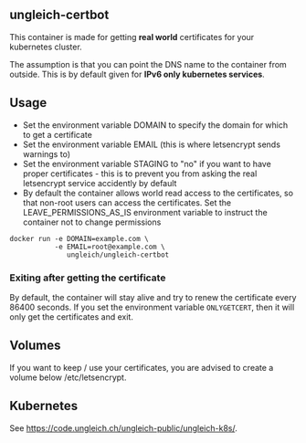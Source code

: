 ## ungleich-certbot

This container is made for getting **real world** certificates
for your kubernetes cluster.

The assumption is that you can point the DNS name to the container
from outside. This is by default given for **IPv6 only kubernetes
services**.


## Usage

* Set the environment variable DOMAIN to specify the domain for which
  to get a certificate
* Set the environment variable EMAIL (this is where letsencrypt sends
  warnings to)
* Set the environment variable STAGING to "no" if you want to have
  proper certificates - this is to prevent you from asking the real
  letsencrypt service accidently by default
* By default the container allows world read access to the
  certificates, so that non-root users can access the certificates.
  Set the LEAVE_PERMISSIONS_AS_IS environment variable to instruct the
  container not to change permissions

```
docker run -e DOMAIN=example.com \
           -e EMAIL=root@example.com \
              ungleich/ungleich-certbot
```

### Exiting after getting the certificate

By default, the container will stay alive and try to renew the
certificate every 86400 seconds. If you set the environment variable
`ONLYGETCERT`, then it will only get the certificates and exit.

## Volumes

If you want to keep / use your certificates, you are advised to create
a volume below /etc/letsencrypt.

## Kubernetes

See https://code.ungleich.ch/ungleich-public/ungleich-k8s/.
